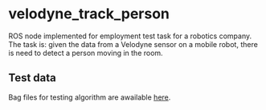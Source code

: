 # velodyne_track_person
ROS node implemented for employment test task for a robotics company. The task is: given the data from a Velodyne sensor on a mobile robot, there is need to detect a person moving in the room.

## Test data
Bag files for testing algorithm are awailable [here](https://drive.google.com/drive/folders/0B1lMgHXUW898d01hREY5Sk1mMUE?usp=sharing).
